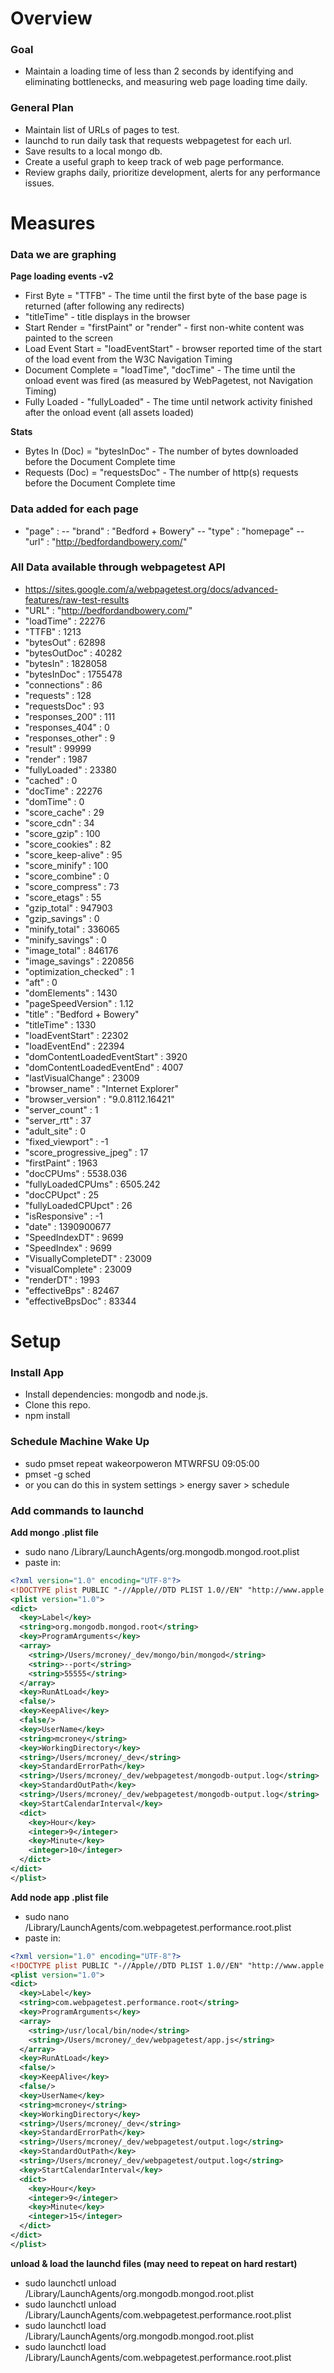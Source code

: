 # Overview

### Goal
- Maintain a loading time of less than 2 seconds by identifying and eliminating bottlenecks, and measuring web page loading time daily.

### General Plan
- Maintain list of URLs of pages to test.
- launchd to run daily task that requests webpagetest for each url.
- Save results to a local mongo db.
- Create a useful graph to keep track of web page performance.
- Review graphs daily, prioritize development, alerts for any performance issues.

# Measures

### Data we are graphing

**Page loading events -v2**
- First Byte = "TTFB" - The time until the first byte of the base page is returned (after following any redirects)
- "titleTime" - title displays in the browser
- Start Render = "firstPaint" or "render" - first non-white content was painted to the screen
- Load Event Start = "loadEventStart" - browser reported time of the start of the load event from the W3C Navigation Timing
- Document Complete = "loadTime", "docTime" - The time until the onload event was fired (as measured by WebPagetest, not Navigation Timing)
- Fully Loaded - "fullyLoaded" - The time until network activity finished after the onload event (all assets loaded)

**Stats**
- Bytes In (Doc) = "bytesInDoc" - The number of bytes downloaded before the Document Complete time
- Requests (Doc) = "requestsDoc" - The number of http(s) requests before the Document Complete time

### Data added for each page
- "page" :
-- "brand" : "Bedford + Bowery"
-- "type" : "homepage"
-- "url" : "http://bedfordandbowery.com/"

### All Data available through webpagetest API
- https://sites.google.com/a/webpagetest.org/docs/advanced-features/raw-test-results
- "URL" : "http://bedfordandbowery.com/"
- "loadTime" : 22276
- "TTFB" : 1213
- "bytesOut" : 62898
- "bytesOutDoc" : 40282
- "bytesIn" : 1828058
- "bytesInDoc" : 1755478
- "connections" : 86
- "requests" : 128
- "requestsDoc" : 93
- "responses_200" : 111
- "responses_404" : 0
- "responses_other" : 9
- "result" : 99999
- "render" : 1987
- "fullyLoaded" : 23380
- "cached" : 0
- "docTime" : 22276
- "domTime" : 0
- "score_cache" : 29
- "score_cdn" : 34
- "score_gzip" : 100
- "score_cookies" : 82
- "score_keep-alive" : 95
- "score_minify" : 100
- "score_combine" : 0
- "score_compress" : 73
- "score_etags" : 55
- "gzip_total" : 947903
- "gzip_savings" : 0
- "minify_total" : 336065
- "minify_savings" : 0
- "image_total" : 846176
- "image_savings" : 220856
- "optimization_checked" : 1
- "aft" : 0
- "domElements" : 1430
- "pageSpeedVersion" : 1.12
- "title" : "Bedford + Bowery"
- "titleTime" : 1330
- "loadEventStart" : 22302
- "loadEventEnd" : 22394
- "domContentLoadedEventStart" : 3920
- "domContentLoadedEventEnd" : 4007
- "lastVisualChange" : 23009
- "browser_name" : "Internet Explorer"
- "browser_version" : "9.0.8112.16421"
- "server_count" : 1
- "server_rtt" : 37
- "adult_site" : 0
- "fixed_viewport" : -1
- "score_progressive_jpeg" : 17
- "firstPaint" : 1963
- "docCPUms" : 5538.036
- "fullyLoadedCPUms" : 6505.242
- "docCPUpct" : 25
- "fullyLoadedCPUpct" : 26
- "isResponsive" : -1
- "date" : 1390900677
- "SpeedIndexDT" : 9699
- "SpeedIndex" : 9699
- "VisuallyCompleteDT" : 23009
- "visualComplete" : 23009
- "renderDT" : 1993
- "effectiveBps" : 82467
- "effectiveBpsDoc" : 83344

# Setup

### Install App
- Install dependencies: mongodb and node.js.
- Clone this repo.
- npm install

### Schedule Machine Wake Up
- sudo pmset repeat wakeorpoweron MTWRFSU 09:05:00
- pmset -g sched
- or you can do this in system settings > energy saver > schedule

### Add commands to launchd

**Add mongo .plist file**
- sudo nano /Library/LaunchAgents/org.mongodb.mongod.root.plist
- paste in:

```xml
<?xml version="1.0" encoding="UTF-8"?>
<!DOCTYPE plist PUBLIC "-//Apple//DTD PLIST 1.0//EN" "http://www.apple.com/DTDs/PropertyList-1.0.dtd">
<plist version="1.0">
<dict>
  <key>Label</key>
  <string>org.mongodb.mongod.root</string>
  <key>ProgramArguments</key>
  <array>
    <string>/Users/mcroney/_dev/mongo/bin/mongod</string>
    <string>--port</string>
    <string>55555</string>
  </array>
  <key>RunAtLoad</key>
  <false/>
  <key>KeepAlive</key>
  <false/>
  <key>UserName</key>
  <string>mcroney</string>
  <key>WorkingDirectory</key>
  <string>/Users/mcroney/_dev</string>
  <key>StandardErrorPath</key>
  <string>/Users/mcroney/_dev/webpagetest/mongodb-output.log</string>
  <key>StandardOutPath</key>
  <string>/Users/mcroney/_dev/webpagetest/mongodb-output.log</string>
  <key>StartCalendarInterval</key>
  <dict>
    <key>Hour</key>
    <integer>9</integer>
    <key>Minute</key>
    <integer>10</integer>
  </dict>
</dict>
</plist>
```

**Add node app .plist file**
- sudo nano /Library/LaunchAgents/com.webpagetest.performance.root.plist
- paste in:

```xml
<?xml version="1.0" encoding="UTF-8"?>
<!DOCTYPE plist PUBLIC "-//Apple//DTD PLIST 1.0//EN" "http://www.apple.com/DTDs/PropertyList-1.0.dtd">
<plist version="1.0">
<dict>
  <key>Label</key>
  <string>com.webpagetest.performance.root</string>
  <key>ProgramArguments</key>
  <array>
    <string>/usr/local/bin/node</string>
    <string>/Users/mcroney/_dev/webpagetest/app.js</string>
  </array>
  <key>RunAtLoad</key>
  <false/>
  <key>KeepAlive</key>
  <false/>
  <key>UserName</key>
  <string>mcroney</string>
  <key>WorkingDirectory</key>
  <string>/Users/mcroney/_dev</string>
  <key>StandardErrorPath</key>
  <string>/Users/mcroney/_dev/webpagetest/output.log</string>
  <key>StandardOutPath</key>
  <string>/Users/mcroney/_dev/webpagetest/output.log</string>
  <key>StartCalendarInterval</key>
  <dict>
    <key>Hour</key>
    <integer>9</integer>
    <key>Minute</key>
    <integer>15</integer>
  </dict>
</dict>
</plist>
```

**unload & load the launchd files (may need to repeat on hard restart)**
- sudo launchctl unload /Library/LaunchAgents/org.mongodb.mongod.root.plist
- sudo launchctl unload /Library/LaunchAgents/com.webpagetest.performance.root.plist
- sudo launchctl load /Library/LaunchAgents/org.mongodb.mongod.root.plist
- sudo launchctl load /Library/LaunchAgents/com.webpagetest.performance.root.plist
